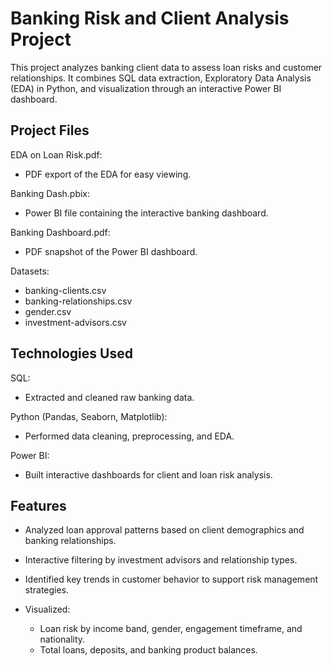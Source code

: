 
# Banking Risk and Client Analysis Project


This project analyzes banking client data to assess loan risks and customer relationships. It combines SQL data extraction, Exploratory Data Analysis (EDA) in Python, and visualization through an interactive Power BI dashboard.



## Project Files
EDA on Loan Risk.pdf:
- PDF export of the EDA for easy viewing.

Banking Dash.pbix:
- Power BI file containing the interactive banking dashboard.

Banking Dashboard.pdf:
- PDF snapshot of the Power BI dashboard.

Datasets:
- banking-clients.csv
- banking-relationships.csv
- gender.csv
- investment-advisors.csv
## Technologies Used
SQL: 
- Extracted and cleaned raw banking data.

Python (Pandas, Seaborn, Matplotlib): 
- Performed data cleaning, preprocessing, and EDA.

Power BI: 
- Built interactive dashboards for client and loan risk analysis.


## Features

- Analyzed loan approval patterns based on client demographics and banking relationships.

- Interactive filtering by investment advisors and relationship types.

- Identified key trends in customer behavior to support risk management strategies.

- Visualized:
    - Loan risk by income band, gender, engagement timeframe, and nationality.
    - Total loans, deposits, and banking product balances.



